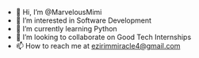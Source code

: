 - 👋 Hi, I’m @MarvelousMimi
- 👀 I’m interested in Software Development
- 🌱 I’m currently learning Python
- 💞️ I’m looking to collaborate on Good Tech Internships
- 📫 How to reach me at ezirimmiracle4@gmail.com

<!---
MarvelousMimi/MarvelousMimi is a ✨ special ✨ repository because its `README.md` (this file) appears on your GitHub profile.
You can click the Preview link to take a look at your changes.
--->
